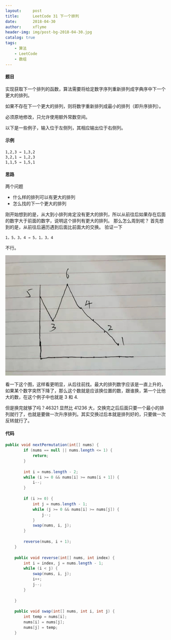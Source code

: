 ```yaml
---
layout:     post
title:      LeetCode 31 下一个排列
date:       2018-04-30
author:     xflyme
header-img: img/post-bg-2018-04-30.jpg
catalog: true
tags:
    - 算法
    - LeetCode
    - 数组
---
```



#### 题目
实现获取下一个排列的函数，算法需要将给定数字序列重新排列成字典序中下一个更大的排列。

如果不存在下一个更大的排列，则将数字重新排列成最小的排列（即升序排列）。

必须原地修改，只允许使用额外常数空间。

以下是一些例子，输入位于左侧列，其相应输出位于右侧列。

#### 示例
  
    1,2,3 → 1,3,2
    3,2,1 → 1,2,3
    1,1,5 → 1,5,1
    
#### 思路

两个问题
* 什么样的排列可以有更大的排列
* 怎么找的下一个更大的排列

刚开始想到的是，从大到小排列肯定没有更大的排列，所以从前往后如果存在后面的数字大于前面的数字，说明这个排列有更大的排列。
那么怎么周到呢？
首先想到的是，从前往后遍历遇到后面比前面大的交换。
验证一下

    1，5，3，4 → 5，1，3，4

不行。

![图一](/img/leetcode-31-1.png)

看一下这个图，这样看更明显，从后往前找。最大的排列数字应该是一直上升的，如果某个数字突然下降了，那么这个数就是应该换位置的数，跟谁换，第一个比他大的数，在这个例子中也就是 3 和 4.

但是换完就够了吗？46321 显然比 41236 大，交换完之后后面只要一个最小的排列就行了，也就是要做一次升序排列。其实交换过后本就是排列好的，只要做一次反转就行了。

#### 代码

```java
public void nextPermutation(int[] nums) {
        if (nums == null || nums.length <= 1) {
            return;
        }

        int i = nums.length - 2;
        while (i >= 0 && nums[i] >= nums[i + 1]) {
            i--;
        }

        if (i >= 0) {
            int j = nums.length - 1;
            while (j >= 0 && nums[i] >= nums[j]) {
                j--;
            }
            swap(nums, i, j);
        }

        reverse(nums, i + 1);
    }

    public void reverse(int[] nums, int index) {
        int i = index, j = nums.length - 1;
        while (i < j) {
            swap(nums, i, j);
            i++;
            j--;
        }

    }

    public void swap(int[] nums, int i, int j) {
        int temp = nums[i];
        nums[i] = nums[j];
        nums[j] = temp;
    }
```
